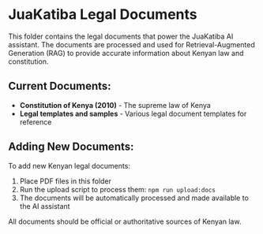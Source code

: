 # JuaKatiba Legal Documents

This folder contains the legal documents that power the JuaKatiba AI assistant. The documents are processed and used for Retrieval-Augmented Generation (RAG) to provide accurate information about Kenyan law and constitution.

## Current Documents:

- **Constitution of Kenya (2010)** - The supreme law of Kenya
- **Legal templates and samples** - Various legal document templates for reference

## Adding New Documents:

To add new Kenyan legal documents:

1. Place PDF files in this folder
2. Run the upload script to process them: `npm run upload:docs`
3. The documents will be automatically processed and made available to the AI assistant

All documents should be official or authoritative sources of Kenyan law.

